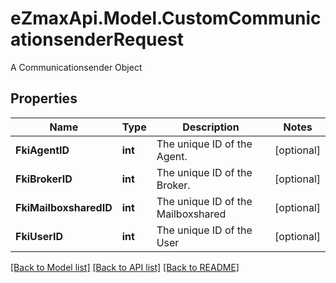 # eZmaxApi.Model.CustomCommunicationsenderRequest
A Communicationsender Object

## Properties

Name | Type | Description | Notes
------------ | ------------- | ------------- | -------------
**FkiAgentID** | **int** | The unique ID of the Agent. | [optional] 
**FkiBrokerID** | **int** | The unique ID of the Broker. | [optional] 
**FkiMailboxsharedID** | **int** | The unique ID of the Mailboxshared | [optional] 
**FkiUserID** | **int** | The unique ID of the User | [optional] 

[[Back to Model list]](../README.md#documentation-for-models) [[Back to API list]](../README.md#documentation-for-api-endpoints) [[Back to README]](../README.md)


